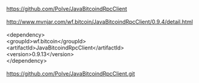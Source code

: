 
https://github.com/Polve/JavaBitcoindRpcClient                            </br>
                                                                          </br>
http://www.mvnjar.com/wf.bitcoin/JavaBitcoindRpcClient/0.9.4/detail.html  </br>                                                  </br>
&lt;dependency&gt;                                                              </br>
    &lt;groupId&gt;wf.bitcoin&lt;/groupId>                                         </br>
    &lt;artifactId&gt;JavaBitcoindRpcClient&lt;/artifactId&gt;                        </br>
    &lt;version&gt;0.9.13&lt;/version&gt;                                             </br>
&lt;/dependency&gt;                                                             </br>
                                                                          </br>
https://github.com/Polve/JavaBitcoindRpcClient.git                        </br>